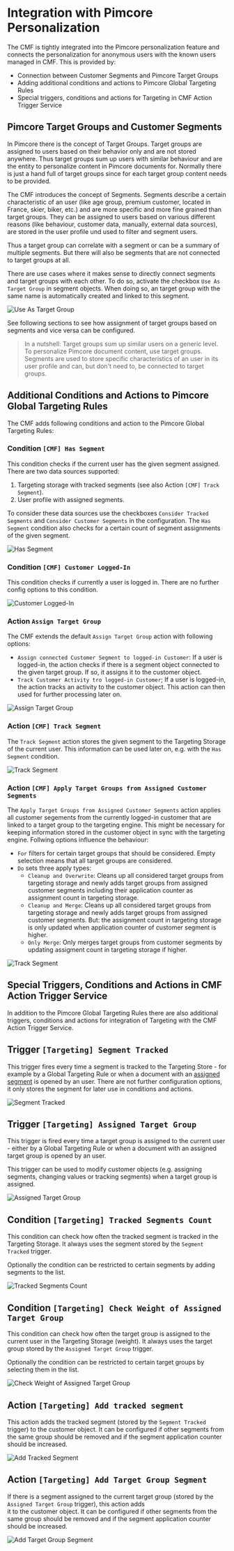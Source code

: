 # Integration with Pimcore Personalization

The CMF is tightly integrated into the Pimcore personalization feature and connects the personalization for anonymous 
users with the known users managed in CMF. This is provided by: 
* Connection between Customer Segments and Pimcore Target Groups
* Adding additional conditions and actions to Pimcore Global Targeting Rules
* Special triggers, conditions and actions for Targeting in CMF Action Trigger Service 


## Pimcore Target Groups and Customer Segments 

In Pimcore there is the concept of Target Groups. Target groups are assigned to users based on their behavior only and 
are not stored anywhere. Thus target groups sum up users with similar behaviour and are the entity to personalize 
content in Pimcore documents for. Normally there is just a hand full of target groups since for each target group content
needs to be provided. 

The CMF introduces the concept of Segments. Segments describe a certain characteristic of an user (like age group, premium 
customer, located in France, skier, biker, etc.) and are more specific and more fine grained than target groups. They can 
be assigned to users based on various different reasons (like behaviour, customer data, manually, external data sources), 
are stored in the user profile und used to filter and segment users.
 
Thus a target group can correlate with a segment or can be a summary of multiple segments. But there will also be segments 
that are not connected to target groups at all.  

There are use cases where it makes sense to directly connect segments and target groups with each other. To do so, activate 
the checkbox `Use As Target Group` in segment objects. When doing so, an target group with the same name is automatically 
created and linked to this segment. 

![Use As Target Group](./img/use-as-target-group.jpg)


See following sections to see how assignment of target groups based on segments and vice versa can be configured.

> In a nutshell: Target groups sum up similar users on a generic level. To personalize Pimcore document content, use target groups.      
> Segments are used to store specific characteristics of an user in its user profile and can, but don't need to, be connected
> to target groups.


## Additional Conditions and Actions to Pimcore Global Targeting Rules

The CMF adds following conditions and action to the Pimcore Global Targeting Rules:

### Condition `[CMF] Has Segment`
This condition checks if the current user has the given segment assigned. There are two data sources supported: 
1) Targeting storage with tracked segments (see also Action `[CMF] Track Segment`). 
2) User profile with assigned segments. 

To consider these data sources use the checkboxes `Consider Tracked Segments` and `Consider Customer Segments` in the 
configuration. 
The `Has Segment` condition also checks for a certain count of segment assignments of the given segment.    

![Has Segment](./img/has-segment.jpg)


### Condition `[CMF] Customer Logged-In`
This condition checks if currently a user is logged in. There are no further config options to this condition.

![Customer Logged-In](./img/customer-is-loggedin.jpg)



### Action `Assign Target Group`
The CMF extends the default `Assign Target Group` action with following options: 

- `Assign connected Customer Segment to logged-in Customer`: If a user is logged-in, the action checks if there is 
  a segment object connected to the given target group. If so, it assigns it to the customer object.
- `Track Customer Activity tro logged-in Customer`; If a user is logged-in, the action tracks an activity to the customer 
  object. This action can then used for further processing later on.     

![Assign Target Group](./img/assign-target-group.jpg)


### Action `[CMF] Track Segment`
The `Track Segment` action stores the given segment to the Targeting Storage of the current user. This information can 
be used later on, e.g. with the `Has Segment` condition. 

![Track Segment](./img/track-segment.jpg)


### Action `[CMF] Apply Target Groups from Assigned Customer Segments`
The `Apply Target Groups from Assigned Customer Segments` action applies all customer segements from the currently 
logged-in customer that are linked to a target group to the targeting engine. This might be necessary for keeping information
stored in the customer object in sync with the targeting engine. Follwing options influence the behaviour: 

- `For` filters for certain target groups that should be considered. Empty selection means that all target groups are 
  considered.
- `Do` sets three apply types:
  - `Cleanup and Overwrite`: Cleans up all considered target groups from targeting storage and newly adds target groups 
    from assigned customer segments including their application counter as assignment count in targeting storage.  
  - `Cleanup and Merge`: Cleans up all considered target groups from targeting storage and newly adds target groups 
    from assigned customer segments. But: the assignment count in targeting storage is only updated when application counter of
    customer segment is higher.
  - `Only Merge`: Only merges target groups from customer segments by updating assigment count in targeting storage if higher. 
 

![Track Segment](./img/apply-target-groups-from-assigned-customer-segments.jpg)



## Special Triggers, Conditions and Actions in CMF Action Trigger Service
In addition to the Pimcore Global Targeting Rules there are also additional triggers, conditions and actions for integration
of Targeting with the CMF Action Trigger Service. 

## Trigger `[Targeting] Segment Tracked`
This trigger fires every time a segment is tracked to the Targeting Store - for example by a Global Targeting Rule or 
when a document with an [assigned segment](./12_SegmentAssignment.md) is opened by an user. There are not further configuration
options, it only stores the segment for later use in conditions and actions.  

![Segment Tracked](./img/segment-tracked.jpg)

## Trigger `[Targeting] Assigned Target Group`
This trigger is fired every time a target group is assigned to the current user - either by a Global Targeting Rule or
when a document with an assigned target group is opened by an user. 

This trigger can be used to modify customer objects (e.g. assigning segments, changing values or tracking segments) when 
a target group is assigned.  

![Assigned Target Group](./img/trigger-assign-target-group.jpg)

## Condition `[Targeting] Tracked Segments Count`
This condition can check how often the tracked segment is tracked in the Targeting Storage. It always uses the segment 
stored by the `Segment Tracked` trigger. 

Optionally the condition can be restricted to certain segments by adding segments to the list. 


![Tracked Segments Count](./img/track-segment-count.jpg)

## Condition `[Targeting] Check Weight of Assigned Target Group`
This condition can check how often the target group is assigned to the current user in the Targeting Storage (weight). 
It always uses the target group stored by the `Assigned Target Group` trigger. 

Optionally the condition can be restricted to certain target groups by selecting them in the list. 

![Check Weight of Assigned Target Group](./img/check-weight-assigned-target-group.jpg)


## Action `[Targeting] Add tracked segment`
This action adds the tracked segment (stored by the `Segment Tracked` trigger) to the customer object. It can be configured
if other segments from the same group should be removed and if the segment application counter should be increased. 

![Add Tracked Segment](./img/add-tracked-segment.jpg)

## Action `[Targeting] Add Target Group Segment`
If there is a segment assigned to the current target group (stored by the `Assigned Target Group` trigger), this action adds  
it to the customer object. It can be configured if other segments from the same group should be removed and if the 
segment application counter should be increased. 

![Add Target Group Segment](./img/add-target-group-segment.jpg)